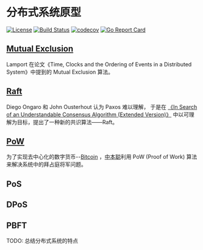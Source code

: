 # 分布式系统原型

[![License](http://img.shields.io/badge/license-MIT-red.svg?style=flat)](https://github.com/aQuaYi/Distributed-Algorithms/blob/master/LICENSE)
[![Build Status](https://www.travis-ci.org/aQuaYi/Distributed-Algorithms.svg?branch=master)](https://www.travis-ci.org/aQuaYi/Distributed-Algorithms)
[![codecov](https://codecov.io/gh/aQuaYi/Distributed-Algorithms/branch/master/graph/badge.svg)](https://codecov.io/gh/aQuaYi/Distributed-Algorithms)
[![Go Report Card](https://goreportcard.com/badge/github.com/aQuaYi/Distributed-Algorithms)](https://goreportcard.com/report/github.com/aQuaYi/Distributed-Algorithms)

## [Mutual Exclusion](Mutual-Exclusion)

Lamport 在论文《Time, Clocks and the Ordering of Events in a Distributed System》中提到的 Mutual Exclusion 算法。

## [Raft](Raft)

Diego Ongaro 和 John Ousterhout 认为 Paxos 难以理解， 于是在 [《In Search of an Understandable Consensus Algorithm (Extended Version)》](Raft/raft-extended.pdf) 中以可理解为目标，提出了一种新的共识算法——Raft。

## [PoW](PoW)

为了实现去中心化的数字货币--[Bitcoin](https://github.com/bitcoin/bitcoin)
，[中本聪](https://zh.wikipedia.org/zh-hans/%E4%B8%AD%E6%9C%AC%E8%81%AA)利用 PoW (Proof of Work) 算法来解决系统中的拜占庭将军问题。

## PoS

## DPoS

## PBFT

TODO: 总结分布式系统的特点